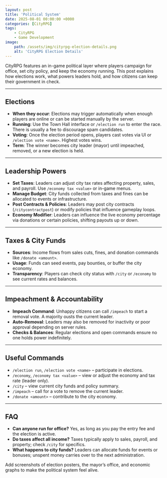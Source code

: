 ```yaml
---
layout: post
title: 'Political System'
date: 2025-08-01 00:00:00 +0000
categories: [CityRPG]
tags:
    - CityRPG
    - Game Development
image:
    path: /assets/img/cityrpg-election-details.png
    alt: 'CityRPG Election Details'
---
```


CityRPG features an in-game political layer where players campaign for office, set city policy, and keep the economy running. This post explains how elections work, what powers leaders hold, and how citizens can keep their government in check.

---

## Elections

-   **When they occur**: Elections may trigger automatically when enough players are online or can be started manually by the server.
-   **Running**: Use the Town Hall interface or `/election run` to enter the race. There is usually a fee to discourage spam candidates.
-   **Voting**: Once the election period opens, players cast votes via UI or `/election vote <name>`. Highest votes wins.
-   **Term**: The winner becomes city leader (mayor) until impeached, removed, or a new election is held.

---

## Leadership Powers

-   **Set Taxes**: Leaders can adjust city tax rates affecting property, sales, and payroll. Use `/economy tax <value>` or in-game menus.
-   **Manage Budget**: City funds collected from taxes and fines can be allocated to events or infrastructure.
-   **Post Contracts & Policies**: Leaders may post city contracts (`/citycontractpost`) or modify policies that influence gameplay loops.
-   **Economy Modifier**: Leaders can influence the live economy percentage via donations or certain policies, shifting payouts up or down.

---

## Taxes & City Funds

-   **Sources**: Income flows from sales cuts, fines, and donation commands like `/donate <amount>`.
-   **Usage**: Funds can seed events, pay bounties, or buffer the city economy.
-   **Transparency**: Players can check city status with `/city` or `/economy` to see current rates and balances.

---

## Impeachment & Accountability

-   **Impeach Command**: Unhappy citizens can call `/impeach` to start a removal vote. A majority ousts the current leader.
-   **Auto-Removal**: Leaders may also be removed for inactivity or poor approval depending on server rules.
-   **Checks & Balances**: Regular elections and open commands ensure no one holds power indefinitely.

---

## Useful Commands

-   `/election run`, `/election vote <name>` – participate in elections.
-   `/economy`, `/economy tax <value>` – view or adjust the economy and tax rate (leader only).
-   `/city` – view current city funds and policy summary.
-   `/impeach` – call for a vote to remove the current leader.
-   `/donate <amount>` – contribute to the city economy.

---

## FAQ

-   **Can anyone run for office?**
    Yes, as long as you pay the entry fee and the election is active.
-   **Do taxes affect all income?**
    Taxes typically apply to sales, payroll, and property; check `/city` for specifics.
-   **What happens to city funds?**
    Leaders can allocate funds for events or bonuses; unspent money carries over to the next administration.

Add screenshots of election posters, the mayor’s office, and economic graphs to make the political system feel alive.
